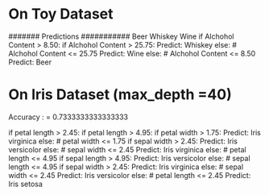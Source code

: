 # On Toy Dataset


####### Predictions ###########
Beer
Whiskey
Wine
if Alchohol Content > 8.50:
  if Alchohol Content > 25.75:
    Predict: Whiskey 
  else:  # Alchohol Content <= 25.75
    Predict: Wine 
else:  # Alchohol Content <= 8.50
  Predict: Beer 

# On Iris Dataset (max_depth =40)

Accuracy : = 0.7333333333333333

if petal length > 2.45:
  if petal length > 4.95:
    if petal width > 1.75:
      Predict: Iris virginica 
    else:  # petal width <= 1.75
      if sepal width > 2.45:
        Predict: Iris versicolor 
      else:  # sepal width <= 2.45
        Predict: Iris virginica 
  else:  # petal length <= 4.95
    if sepal length > 4.95:
      Predict: Iris versicolor 
    else:  # sepal length <= 4.95
      if sepal width > 2.45:
        Predict: Iris virginica 
      else:  # sepal width <= 2.45
        Predict: Iris versicolor 
else:  # petal length <= 2.45
  Predict: Iris setosa 
